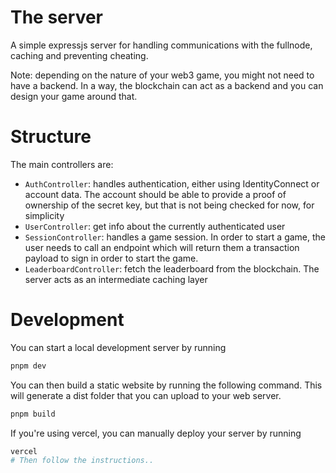 # The server

A simple expressjs server for handling communications with the fullnode, caching
and preventing cheating.

Note: depending on the nature of your web3 game, you might not need to have a backend.
In a way, the blockchain can act as a backend and you can design your game around that.

# Structure

The main controllers are:
- `AuthController`: handles authentication, either using IdentityConnect or account data.
  The account should be able to provide a proof of ownership of the secret key, but that is not being
  checked for now, for simplicity
- `UserController`: get info about the currently authenticated user
- `SessionController`: handles a game session. In order to start a game, the user needs to call an endpoint
  which will return them a transaction payload to sign in order to start the game.
- `LeaderboardController`: fetch the leaderboard from the blockchain. 
  The server acts as an intermediate caching layer

# Development

You can start a local development server by running
```zsh
pnpm dev 
```

You can then build a static website by running the following command.
This will generate a dist folder that you can upload to your web server.
```zsh
pnpm build 
```

If you're using vercel, you can manually deploy your server by running
```zsh
vercel
# Then follow the instructions..
```
